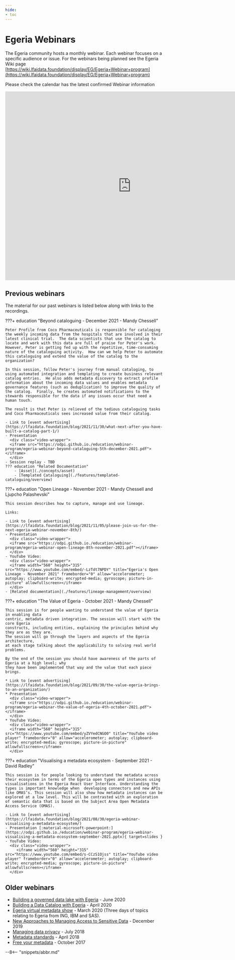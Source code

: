 ```yaml
---
hide:
- toc
---
```


<!-- SPDX-License-Identifier: CC-BY-4.0 -->
<!-- Copyright Contributors to the ODPi Egeria project 2020. -->

# Egeria Webinars

The Egeria community hosts a monthly webinar. Each webinar focuses on a specific audience or issue.
For the webinars being planned see the Egeria Wiki page [https://wiki.lfaidata.foundation/display/EG/Egeria+Webinar+program](https://wiki.lfaidata.foundation/display/EG/Egeria+Webinar+program)

Please check the calendar has the latest confirmed Webinar information
<iframe src="https://calendar.google.com/calendar/embed?height=600&amp;wkst=1&amp;bgcolor=%23ffffff&amp;ctz=Europe%2FLondon&amp;src=YjVxaGRyNXFkYmZscDhkbHA3MGxtb2RtMHNmdmlocWxAaW1wb3J0LmNhbGVuZGFyLmdvb2dsZS5jb20&amp;color=%234285F4&amp;showCalendars=0&amp;showPrint=0&amp;title=Egeria%20Calendar" style="border-width:0" width="800" height="600" frameborder="0" scrolling="no"></iframe>

## Previous webinars

The material for our past webinars is listed below along with links to the recordings.

???+ education "Beyond cataloguing - December 2021 - Mandy Chessell"

    Peter Profile from Coco Pharmaceuticals is responsible for cataloging the weekly incoming data from the hospitals that are involved in their latest clinical trial.  The data scientists that use the catalog to locate and work with this data are full of praise for Peter's work. However, Peter is getting fed up with the repetitive, time-consuming nature of the cataloguing activity.  How can we help Peter to automate this cataloguing and extend the value of the catalog to the organization?

    In this session, follow Peter's journey from manual cataloging, to using automated integration and templating to create business relevant catalog entries.  He also adds metadata discovery to extract profile information about the incoming data values and enables metadata governance features (such as deduplication) to improve the quality of the catalog.  Finally, he creates automated notifications to the stewards responsible for the data if any issues occur that need a human touch.

    The result is that Peter is relieved of the tedious cataloguing tasks and Coco Pharmaceuticals sees increased value from their catalog.

    - Link to [event advertising](https://lfaidata.foundation/blog/2021/11/30/what-next-after-you-have-built-a-catalog-part-1/)
    - Presentation
      <div class="video-wrapper">
      <iframe src="https://odpi.github.io./education/webinar-program/egeria-webinar-beyond-cataloguing-5th-december-2021.pdf"></iframe>
      </div>
    - Session replay - TBD 
    ??? education "Related Documentation"
        - [Asset](./concepts/asset)
        - [Templated Cataloguing](./features/templated-cataloguing/overview)

???+ education "Open Lineage - November 2021 - Mandy Chessell and Ljupcho Palashevski"
    
    This session describes how to capture, manage and use lineage.
    
    Links:
    
    - Link to [event advertising](https://lfaidata.foundation/blog/2021/11/05/please-join-us-for-the-next-egeria-webinar-november-8th/)
    - Presentation
      <div class="video-wrapper">
      <iframe src="https://odpi.github.io./education/webinar-program/egeria-webinar-open-lineage-8th-november-2021.pdf"></iframe>
      </div>
    - YouTube Video:
      <div class="video-wrapper">
      <iframe width="560" height="315" src="https://www.youtube.com/embed/-LzTdt7NPDY" title="Egeria's Open Lineage - November 2021" frameborder="0" allow="accelerometer; autoplay; clipboard-write; encrypted-media; gyroscope; picture-in-picture" allowfullscreen></iframe>
      </div>   
    - [Related documentation](./features/lineage-management/overview)

    
???+ education "The Value of Egeria - October 2021 - Mandy Chessell"

    This session is for people wanting to understand the value of Egeria in enabling data 
    centric, metadata driven integration. The session will start with the core Egeria 
    constructs, including entities, explaining the principles behind why they are as they are. 
    The session will go through the layers and aspects of the Egeria architecture,
    at each stage talking about the applicability to solving real world problems. 
    
    By the end of the session you should have awareness of the parts of Egeria at a high level; why
    they have been implemented that way and the value that each piece brings.
    
    * Link to [event advertising](https://lfaidata.foundation/blog/2021/09/30/the-value-egeria-brings-to-an-organization/)
    * Presentation 
      <div class="video-wrapper">
      <iframe src="https://odpi.github.io./education/webinar-program/egeria-webinar-the-value-of-egeria-4th-october-2021.pdf"></iframe>
      </div> 
    * YouTube Video:
      <div class="video-wrapper">
      <iframe width="560" height="315" src="https://www.youtube.com/embed/yZVYedCNGO0" title="YouTube video player" frameborder="0" allow="accelerometer; autoplay; clipboard-write; encrypted-media; gyroscope; picture-in-picture" allowfullscreen></iframe>
      </div> 
   
???+ education "Visualising a metadata ecosystem - September 2021 - David Radley"
 
    This session is for people looking to understand the metadata across their ecosystem in terms of the Egeria open types and instances using visualisations in the Egeria React User Interface. Understanding the types is important knowledge when  developing connectors and new APIs like OMAS’s. This session will also show how metadata instances can be explored at a low level. This will be contrasted with an exploration of semantic data that is based on the Subject Area Open Metadata Access Service (OMAS).
    
    - Link to [event advertising](https://lfaidata.foundation/blog/2021/08/30/egeria-webinar-visualising-a-metadata-ecosystem/)
    - Presentation [:material-microsoft-powerpoint:](https://odpi.github.io./education/webinar-program/egeria-webinar-visualising-a-metadata-ecosystem-september-2021.pptx){ target=slides }
    - YouTube Video:
      <div class="video-wrapper">
         <iframe width="560" height="315" src="https://www.youtube.com/embed/s-CCzS1Ojss" title="YouTube video player" frameborder="0" allow="accelerometer; autoplay; clipboard-write; encrypted-media; gyroscope; picture-in-picture" allowfullscreen></iframe>
      </div>

## Older webinars

- [Building a governed data lake with Egeria](./education/previous-webinars/june-2020) - June 2020
- [Building a Data Catalog with Egeria](./education/previous-webinars/april-2020) - April 2020
- [Egeria virtual metadata show](./education/previous-webinars/march-2020) - March 2020 (Three days of topics relating to Egeria from ING, IBM and SAS).
- [New Approaches to Managing Access to Sensitive Data](./education/previous-webinars/december-2019) - December 2019
- [Managing data privacy](./education/previous-webinars/july-2018) - July 2018
- [Metadata standards](./education/previous-webinars/april-2018) - April 2018
- [Free your metadata](./education/previous-webinars/october-2017) - October 2017

--8<-- "snippets/abbr.md"


